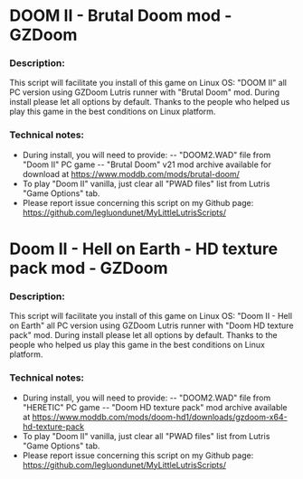 # DOOM II - Brutal Doom mod - GZDoom

### Description:
This script will facilitate you install of this game on Linux OS:
"DOOM II"  all PC version using GZDoom Lutris runner with "Brutal Doom" mod.
During install please let all options by default.
Thanks to the people who helped us play this game in the best conditions on Linux platform.

### Technical notes:
- During install, you will need to provide:
-- "DOOM2.WAD" file from "Doom II" PC game
-- "Brutal Doom" v21 mod archive available for download at https://www.moddb.com/mods/brutal-doom/
- To play "Doom II" vanilla, just clear all "PWAD files" list from Lutris "Game Options" tab.
- Please report issue concerning this script on my Github page:
https://github.com/legluondunet/MyLittleLutrisScripts/


# Doom II - Hell on Earth - HD texture pack mod - GZDoom

### Description:
This script will facilitate you install of this game on Linux OS:
"Doom II - Hell on Earth"  all PC version using GZDoom Lutris runner with "Doom HD texture pack" mod.
During install please let all options by default.
Thanks to the people who helped us play this game in the best conditions on Linux platform.

### Technical notes:
- During install, you will need to provide:
-- "DOOM2.WAD" file from "HERETIC" PC game
-- "Doom HD texture pack" mod archive available at https://www.moddb.com/mods/doom-hd1/downloads/gzdoom-x64-hd-texture-pack
- To play "Doom II" vanilla, just clear all "PWAD files" list from Lutris "Game Options" tab.
- Please report issue concerning this script on my Github page:
https://github.com/legluondunet/MyLittleLutrisScripts/


